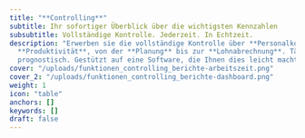 ```yaml
---
title: "**Controlling**"
subtitle: Ihr sofortiger Überblick über die wichtigsten Kennzahlen
subsubtitle: Vollständige Kontrolle. Jederzeit. In Echtzeit.
description: "Erwerben sie die vollständige Kontrolle über **Personalkosten** und
  **Produktivität**, von der **Planung** bis zur **Lohnabrechnung**. Täglich, auflaufend und
  prognostisch. Gestützt auf eine Software, die Ihnen dies leicht macht."
cover: "/uploads/funktionen_controlling_berichte-arbeitszeit.png"
cover_2: "/uploads/funktionen_controlling_berichte-dashboard.png"
weight: 1
icon: "table"
anchors: []
keywords: []
draft: false
---
```

